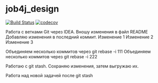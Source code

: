 # job4j_design
[![Build Status](https://travis-ci.org/DmitriyYugai/job4j_design.svg?branch=master)](https://travis-ci.org/DmitriyYugai/job4j_design)
[![codecov](https://codecov.io/gh/DmitriyYugai/job4j_design/branch/master/graph/badge.svg?token=JR1UW0L37O)](https://codecov.io/gh/DmitriyYugai/job4j_design)

Работа с ветками Git через IDEA.
Вношу изменения в файл README
Добавляю изменения в последний коммит.
Изменение 1
Изменение 2
Изменение 3

Объединяем несколько коммитов через git rebase -i 111
Объединяем несколько коммитов через git rebase -i 222

Работаю с git stash. Сохраняю изменения, затем выгружаю их.

Работа над новой задачей после git stash